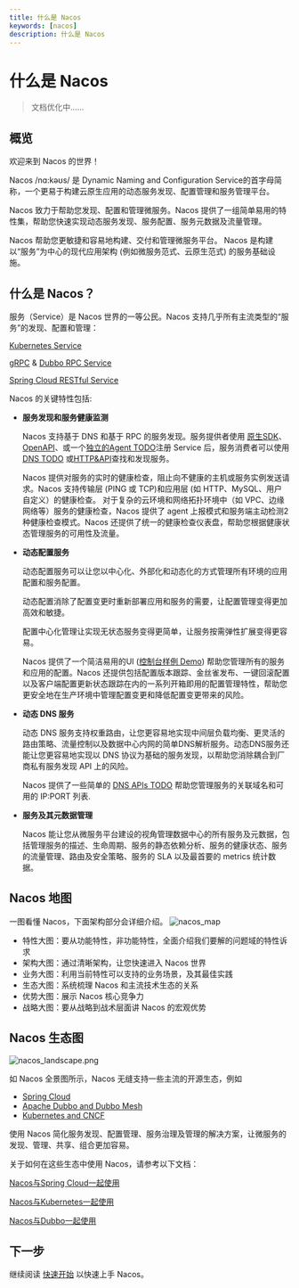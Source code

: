 ```yaml
---
title: 什么是 Nacos
keywords: [nacos]
description: 什么是 Nacos
---
```


# 什么是 Nacos

> 文档优化中......

## 概览

欢迎来到 Nacos 的世界！

Nacos /nɑ:kəʊs/  是 Dynamic Naming and Configuration Service的首字母简称，一个更易于构建云原生应用的动态服务发现、配置管理和服务管理平台。

Nacos 致力于帮助您发现、配置和管理微服务。Nacos 提供了一组简单易用的特性集，帮助您快速实现动态服务发现、服务配置、服务元数据及流量管理。

Nacos 帮助您更敏捷和容易地构建、交付和管理微服务平台。 Nacos 是构建以“服务”为中心的现代应用架构 (例如微服务范式、云原生范式) 的服务基础设施。

## 什么是 Nacos？
服务（Service）是 Nacos 世界的一等公民。Nacos 支持几乎所有主流类型的“服务”的发现、配置和管理：

[Kubernetes Service](https://kubernetes.io/docs/concepts/services-networking/service/)

[gRPC](https://grpc.io/docs/guides/concepts.html#service-definition) & [Dubbo RPC Service](https://dubbo.apache.org)
 
[Spring Cloud RESTful Service](https://spring.io/projects/spring-cloud)

Nacos 的关键特性包括:

* **服务发现和服务健康监测**
	
    Nacos 支持基于 DNS 和基于 RPC 的服务发现。服务提供者使用 [原生SDK](./guide/user/sdk.md)、[OpenAPI](./guide/user/open-api.md)、或一个[独立的Agent TODO](./guide/user/other-language.md)注册 Service 后，服务消费者可以使用[DNS TODO](./ecology/use-nacos-with-coredns.md) 或[HTTP&API](./guide/user/open-api.md)查找和发现服务。
    
    Nacos 提供对服务的实时的健康检查，阻止向不健康的主机或服务实例发送请求。Nacos 支持传输层 (PING 或 TCP)和应用层 (如 HTTP、MySQL、用户自定义）的健康检查。 对于复杂的云环境和网络拓扑环境中（如 VPC、边缘网络等）服务的健康检查，Nacos 提供了 agent 上报模式和服务端主动检测2种健康检查模式。Nacos 还提供了统一的健康检查仪表盘，帮助您根据健康状态管理服务的可用性及流量。
                 
* **动态配置服务**

    动态配置服务可以让您以中心化、外部化和动态化的方式管理所有环境的应用配置和服务配置。
    
    动态配置消除了配置变更时重新部署应用和服务的需要，让配置管理变得更加高效和敏捷。
    
    配置中心化管理让实现无状态服务变得更简单，让服务按需弹性扩展变得更容易。
	
    Nacos 提供了一个简洁易用的UI ([控制台样例 Demo](http://console.nacos.io/nacos/index.html)) 帮助您管理所有的服务和应用的配置。Nacos 还提供包括配置版本跟踪、金丝雀发布、一键回滚配置以及客户端配置更新状态跟踪在内的一系列开箱即用的配置管理特性，帮助您更安全地在生产环境中管理配置变更和降低配置变更带来的风险。
	
* **动态 DNS 服务**

    动态 DNS 服务支持权重路由，让您更容易地实现中间层负载均衡、更灵活的路由策略、流量控制以及数据中心内网的简单DNS解析服务。动态DNS服务还能让您更容易地实现以 DNS 协议为基础的服务发现，以帮助您消除耦合到厂商私有服务发现 API 上的风险。

    Nacos 提供了一些简单的 [DNS APIs TODO](./ecology/use-nacos-with-coredns.md) 帮助您管理服务的关联域名和可用的 IP:PORT 列表.
	
* **服务及其元数据管理**

    Nacos 能让您从微服务平台建设的视角管理数据中心的所有服务及元数据，包括管理服务的描述、生命周期、服务的静态依赖分析、服务的健康状态、服务的流量管理、路由及安全策略、服务的 SLA 以及最首要的 metrics 统计数据。

## Nacos 地图
一图看懂 Nacos，下面架构部分会详细介绍。
![nacos_map](/img/nacosMap.jpg) 
- 特性大图：要从功能特性，非功能特性，全面介绍我们要解的问题域的特性诉求
- 架构大图：通过清晰架构，让您快速进入 Nacos 世界
- 业务大图：利用当前特性可以支持的业务场景，及其最佳实践
- 生态大图：系统梳理 Nacos 和主流技术生态的关系
- 优势大图：展示 Nacos 核心竞争力
- 战略大图：要从战略到战术层面讲 Nacos 的宏观优势

## Nacos 生态图

![nacos_landscape.png](https://cdn.nlark.com/lark/0/2018/png/11189/1533045871534-e64b8031-008c-4dfc-b6e8-12a597a003fb.png) 

如 Nacos 全景图所示，Nacos 无缝支持一些主流的开源生态，例如 

* [Spring Cloud](./ecology/use-nacos-with-spring-cloud.md)
* [Apache Dubbo and Dubbo Mesh](./ecology/use-nacos-with-dubbo.md)
* [Kubernetes and CNCF](./quickstart/quick-start-kubernetes.md)

使用 Nacos 简化服务发现、配置管理、服务治理及管理的解决方案，让微服务的发现、管理、共享、组合更加容易。

关于如何在这些生态中使用 Nacos，请参考以下文档：

[Nacos与Spring Cloud一起使用](./ecology/use-nacos-with-spring-cloud.md)

[Nacos与Kubernetes一起使用](./quickstart/quick-start-kubernetes.md)

[Nacos与Dubbo一起使用](./ecology/use-nacos-with-dubbo.md)


## 下一步

继续阅读 [快速开始](./quickstart/quick-start.md) 以快速上手 Nacos。






